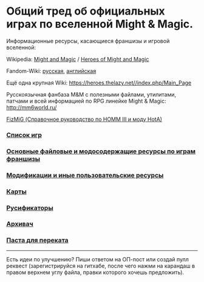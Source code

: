 # Общий тред об официальных играх по вселенной Might & Magic.

Информационные ресурсы, касающиеся франшизы и игровой вселенной:

Wikipedia: [Might and Magic](https://ru.wikipedia.org/wiki/Might_and_Magic) / [Heroes of Might and Magic](https://ru.wikipedia.org/wiki/Heroes_of_Might_and_Magic)

Fandom-Wiki: [русская](https://mightandmagic.fandom.com/ru/), [английская](https://mightandmagic.fandom.com/wiki/Main_Page)

Ещё одна крупная Wiki: https://heroes.thelazy.net//index.php/Main_Page

Русскоязычная фанбаза M&M с полезными файлами, утилитами, патчами и всей информацией по RPG линейке Might & Magic: http://mm6world.ru/

[FizMiG (Справочное руководство по HOMM III и моду HotA)](https://vk.com/fizmig)

### [Список игр](Игры.md)

### [Основные файловые и модосодержащие ресурсы по играм франшизы](Основные_ресурсы.md)

### [Модификации и иные пользовательские ресурсы](Модификации.md)

### [Карты](Карты.md)

### [Русификаторы](Русификаторы.md)

### [Архивач](Архивач.md)

### [Паста для переката](Перекат.md)

------

Есть идеи по улучшению? Пиши ответом на ОП-пост или создай пулл реквест (зарегистрируйся на гитхабе, после чего нажми на карандаш в правом верхнем углу файла, правки которого хочешь предложить).
